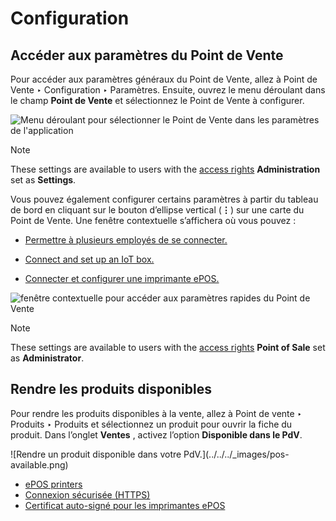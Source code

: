 # Configuration

## Accéder aux paramètres du Point de Vente

Pour accéder aux paramètres généraux du Point de Vente, allez à Point de Vente
‣ Configuration ‣ Paramètres. Ensuite, ouvrez le menu déroulant dans le champ
**Point de Vente** et sélectionnez le Point de Vente à configurer.

![Menu déroulant pour sélectionner le Point de Vente dans les paramètres de
l'application](../../../_images/select-pos-dropdown.png) <div class="alert alert-primary">
<p class="alert-title">
Note</p><p>These settings are available to users with the <a href="../../general/users">access rights</a>
<b>Administration</b> set as <b>Settings</b>.</p>
</div>

Vous pouvez également configurer certains paramètres à partir du tableau de
bord en cliquant sur le bouton d’ellipse vertical (**⋮**) sur une carte du
Point de Vente. Une fenêtre contextuelle s’affichera où vous pouvez :

  * [Permettre à plusieurs employés de se connecter.](employee_login)

  * [Connect and set up an IoT box.](../../general/iot/config/pos)

  * [Connecter et configurer une imprimante ePOS.](configuration/epos_ssc)

![fenêtre contextuelle pour accéder aux paramètres rapides du Point de
Vente](../../../_images/toggle-settings.png) <div class="alert alert-primary">
<p class="alert-title">
Note</p><p>These settings are available to users with the <a href="../../general/users">access rights</a>
<b>Point of Sale</b> set as <b>Administrator</b>.</p>
</div>

## Rendre les produits disponibles

Pour rendre les produits disponibles à la vente, allez à Point de vente ‣
Produits ‣ Produits et sélectionnez un produit pour ouvrir la fiche du
produit. Dans l’onglet **Ventes** , activez l’option **Disponible dans le
PdV**.

![Rendre un produit disponible dans votre PdV.](../../../_images/pos-
available.png)

  * [ePOS printers](configuration/epos_printers)
  * [Connexion sécurisée (HTTPS)](configuration/https)
  * [Certificat auto-signé pour les imprimantes ePOS](configuration/epos_ssc)

